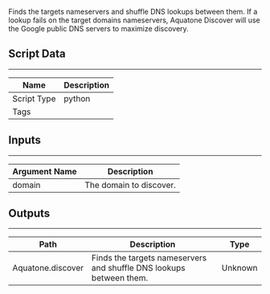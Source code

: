 Finds the targets nameservers and shuffle DNS lookups between them. If a lookup fails on the target domains nameservers, Aquatone Discover will use the Google public DNS servers to maximize discovery.

## Script Data

---

| **Name** | **Description** |
| --- | --- |
| Script Type | python |
| Tags |  |


## Inputs

---

| **Argument Name** | **Description** |
| --- | --- |
| domain | The domain to discover. |

## Outputs

---

| **Path** | **Description** | **Type** |
| --- | --- | --- |
| Aquatone.discover | Finds the targets nameservers and shuffle DNS lookups between them. | Unknown |
